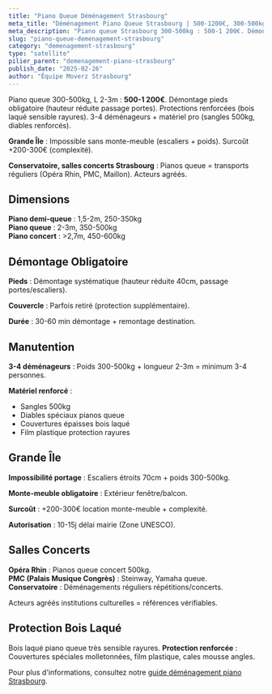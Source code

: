 ```yaml
---
title: "Piano Queue Déménagement Strasbourg"
meta_title: "Déménagement Piano Queue Strasbourg | 500-1200€, 300-500kg"
meta_description: "Piano queue Strasbourg 300-500kg : 500-1 200€. Démontage pieds obligatoire. Grande Île impossible sans monte-meuble. 3-4 déménageurs pro."
slug: "piano-queue-demenagement-strasbourg"
category: "demenagement-strasbourg"
type: "satellite"
pilier_parent: "demenagement-piano-strasbourg"
publish_date: "2025-02-26"
author: "Équipe Moverz Strasbourg"
---
```


Piano queue 300-500kg, L 2-3m : **500-1 200€**. Démontage pieds obligatoire (hauteur réduite passage portes). Protections renforcées (bois laqué sensible rayures). 3-4 déménageurs + matériel pro (sangles 500kg, diables renforcés).

**Grande Île** : Impossible sans monte-meuble (escaliers + poids). Surcoût +200-300€ (complexité).

**Conservatoire, salles concerts Strasbourg** : Pianos queue = transports réguliers (Opéra Rhin, PMC, Maillon). Acteurs agréés.

## Dimensions

**Piano demi-queue** : 1,5-2m, 250-350kg  
**Piano queue** : 2-3m, 350-500kg  
**Piano concert** : >2,7m, 450-600kg

## Démontage Obligatoire

**Pieds** : Démontage systématique (hauteur réduite 40cm, passage portes/escaliers).

**Couvercle** : Parfois retiré (protection supplémentaire).

**Durée** : 30-60 min démontage + remontage destination.

## Manutention

**3-4 déménageurs** : Poids 300-500kg + longueur 2-3m = minimum 3-4 personnes.

**Matériel renforcé** :  
- Sangles 500kg  
- Diables spéciaux pianos queue  
- Couvertures épaisses bois laqué  
- Film plastique protection rayures

## Grande Île

**Impossibilité portage** : Escaliers étroits 70cm + poids 300-500kg.

**Monte-meuble obligatoire** : Extérieur fenêtre/balcon.

**Surcoût** : +200-300€ location monte-meuble + complexité.

**Autorisation** : 10-15j délai mairie (Zone UNESCO).

## Salles Concerts

**Opéra Rhin** : Pianos queue concert 500kg.  
**PMC (Palais Musique Congrès)** : Steinway, Yamaha queue.  
**Conservatoire** : Déménagements réguliers répétitions/concerts.

Acteurs agréés institutions culturelles = références vérifiables.

## Protection Bois Laqué

Bois laqué piano queue très sensible rayures. **Protection renforcée** : Couvertures spéciales molletonnées, film plastique, cales mousse angles.

Pour plus d'informations, consultez notre [guide déménagement piano Strasbourg](/blog/demenagement-strasbourg/demenagement-piano-strasbourg).


